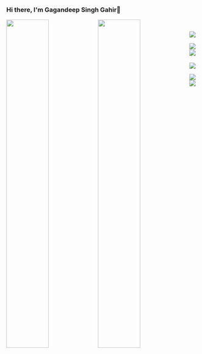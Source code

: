 ### Hi there, I'm Gagandeep Singh Gahir👋
<!-- ![Gagandeep Singh Gahir's GitHub stats](https://github-readme-stats.vercel.app/api?username=gagandeepsingh21&show_icons=true&theme=radical) -->
<img src="https://github-readme-stats.vercel.app/api?username=gagandeepsingh21&show_icons=true&theme=radical" align="left" width="47%" />

<img src="https://github-readme-stats.vercel.app/api/top-langs/?username=gagandeepsingh21&layout=compact" align="left" width="47%" /><br>

<img src="https://img.shields.io/badge/html5-%23E34F26.svg?style=for-the-badge&logo=html5&logoColor=white" align="left"/><br>

<img src="https://img.shields.io/badge/css3-%231572B6.svg?style=for-the-badge&logo=css3&logoColor=white" align="left"/><br>
<img src="https://img.shields.io/badge/javascript-%23323330.svg?style=for-the-badge&logo=javascript&logoColor=%23F7DF1E" align="left"/><br><br>
<img src="https://img.shields.io/badge/php-%23777BB4.svg?style=for-the-badge&logo=php&logoColor=white"/><br>

<img src="https://img.shields.io/badge/Visual%20Studio%20Code-0078d7.svg?style=for-the-badge&logo=visual-studio-code&logoColor=white" align="left"/>
<img src="https://img.shields.io/badge/Coursera-%230056D2.svg?style=for-the-badge&logo=Coursera&logoColor=white" align="left"/><br>

<!-- ![HTML5](https://img.shields.io/badge/html5-%23E34F26.svg?style=for-the-badge&logo=html5&logoColor=white) -->

<!-- ![CSS3](https://img.shields.io/badge/css3-%231572B6.svg?style=for-the-badge&logo=css3&logoColor=white) -->

<!-- ![JavaScript](https://img.shields.io/badge/javascript-%23323330.svg?style=for-the-badge&logo=javascript&logoColor=%23F7DF1E) -->

<!-- ![PHP](https://img.shields.io/badge/php-%23777BB4.svg?style=for-the-badge&logo=php&logoColor=white) -->

<!-- ![Visual Studio Code](https://img.shields.io/badge/Visual%20Studio%20Code-0078d7.svg?style=for-the-badge&logo=visual-studio-code&logoColor=white)

![Coursera](https://img.shields.io/badge/Coursera-%230056D2.svg?style=for-the-badge&logo=Coursera&logoColor=white) -->

<!-- [![Top Langs](https://github-readme-stats.vercel.app/api/top-langs/?username=gagandeepsingh21&layout=compact)](https://github.com/gagandeepsingh21/github-readme-stats)

[![Top Langs](https://github-readme-stats.vercel.app/api/top-langs/?username=gagandeepsingh21&langs_count=8)](https://github.com/gagandeepsingh21/github-readme-stats) -->
